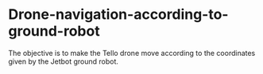 # Drone-navigation-according-to-ground-robot
The objective is to make the Tello drone move according to the coordinates given by the Jetbot ground robot.

